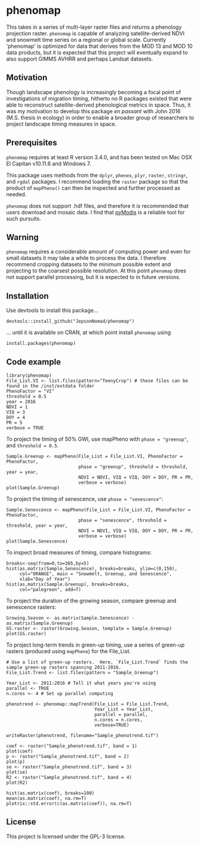 # phenomap

This takes in a series of multi-layer raster files and returns a phenology projection raster.  `phenomap` is capable of analyzing satellite-derived NDVI and snowmelt time series on a regional or global scale.  Currently 'phenomap' is optimized for data that derives from the MOD 13 and MOD 10 data products, but it is expected that this project will eventually expand to also support GIMMS AVHRR and perhaps Landsat datasets.

## Motivation

Though landscape phenology is increasingly becoming a focal point of investigations of migration timing, hitherto no R packages existed that were able to reconstruct satellite-derived phenological metrics in space.  Thus, it was my motivation to develop this package *en passant* with John 2016 (M.S. thesis in ecology) in order to enable a broader group of researchers to project landscape timing measures in space.  

## Prerequisites

`phenomap` requires at least R version 3.4.0, and has been tested on Mac OSX El Capitan v10.11.6 and Windows 7.

This package uses methods from the `dplyr`, `phenex`, `plyr`, `raster`, `stringr`, and `rgdal` packages.  I recommend loading the `raster` package so that the product of `mapPheno()` can then be inspected and further processed as needed.

`phenomap` does not support .hdf files, and therefore it is recommended that users download and mosaic data.  I find that [pyModis](https://github.com/lucadelu/pyModis) is a reliable tool for such pursuits.  

## Warning

`phenomap` requires a considerable amount of computing power and even for small datasets it may take a while to process the data.  I therefore recommend cropping datasets to the minimum possible extent and projecting to the coarsest possible resolution.  At this point `phenomap` does not support parallel processing, but it is expected to in future versions.

## Installation

Use devtools to install this package...
```
devtools::install_github("JepsonNomad/phenomap")
```
... until it is available on CRAN, at which point install `phenomap` using
```
install.packages(phenomap)
```

## Code example
```
library(phenomap)
File_List.VI <- list.files(pattern="TeenyCrop") # these files can be found in the /inst/extdata folder
PhenoFactor = "VI"
threshold = 0.5
year = 2016
NDVI = 1
VIQ = 3
DOY = 4
PR = 5
verbose = TRUE
```
To project the timing of 50% GWI, use mapPheno with `phase = "greenup"`, and `threshold = 0.5`.
```
Sample.Greenup <- mapPheno(File_List = File_List.VI, PhenoFactor = PhenoFactor,
                           phase = "greenup", threshold = threshold, year = year,
                           NDVI = NDVI, VIQ = VIQ, DOY = DOY, PR = PR,
                           verbose = verbose)
plot(Sample.Greenup)
```

To project the timing of senescence, use `phase = "senescence"`:
```
Sample.Senescence <- mapPheno(File_List = File_List.VI, PhenoFactor = PhenoFactor,
                           phase = "senescence", threshold = threshold, year = year,
                           NDVI = NDVI, VIQ = VIQ, DOY = DOY, PR = PR,
                           verbose = verbose)
plot(Sample.Senescence)
```

To inspect broad measures of timing, compare histograms:

```
breaks<-seq(from=0,to=365,by=5)
hist(as.matrix(Sample.Senescence), breaks=breaks, ylim=c(0,150),
     col="ORANGE", main = "Snowmelt, Greenup, and Senescence",
     xlab="Day of Year")
hist(as.matrix(Sample.Greenup), breaks=breaks,
     col="palegreen", add=T)
```

To project the duration of the growing season, compare greenup and senescence rasters:

```
Growing.Season <- as.matrix(Sample.Senescence) - as.matrix(Sample.Greenup)
GS.raster <- raster(Growing.Season, template = Sample.Greenup)
plot(GS.raster)
```

To project long-term trends in green-up timing, use a series of green-up rasters (produced using `mapPheno`) for the File_List.  

```
# Use a list of green-up rasters.  Here, `File_List.Trend` finds the sample green-up rasters spanning 2011-2016.
File_List.Trend <- list.files(pattern = "Sample_Greenup")

Year_List <- 2011:2016 # Tell it what years you're using
parallel <- TRUE
n.cores <- 4 # Set up parallel computing

phenotrend <- phenomap::mapTrend(File_List = File_List.Trend,
                                 Year_List = Year_List,
                                 parallel = parallel,
                                 n.cores = n.cores,
                                 verbose=TRUE)

writeRaster(phenotrend, filename="Sample_phenotrend.tif")

coef <- raster("Sample_phenotrend.tif", band = 1)
plot(coef)
p <- raster("Sample_phenotrend.tif", band = 2)
plot(p)
se <- raster("Sample_phenotrend.tif", band = 3)
plot(se)
R2 <- raster("Sample_phenotrend.tif", band = 4)
plot(R2)

hist(as.matrix(coef), breaks=100)
mean(as.matrix(coef), na.rm=T)
plotrix::std.error(c(as.matrix(coef)), na.rm=T)
```

## License 

This project is licensed under the GPL-3 license.
